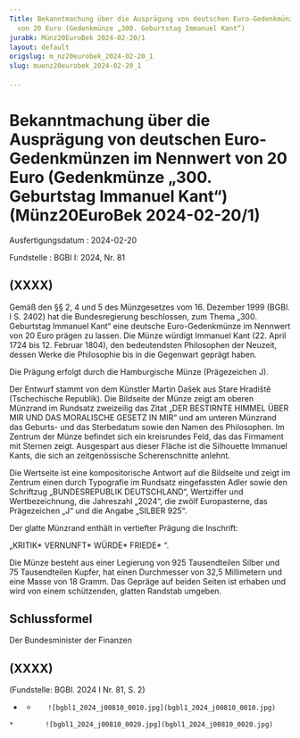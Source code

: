 ```yaml
---
Title: Bekanntmachung über die Ausprägung von deutschen Euro-Gedenkmünzen im Nennwert
  von 20 Euro (Gedenkmünze „300. Geburtstag Immanuel Kant“)
jurabk: Münz20EuroBek 2024-02-20/1
layout: default
origslug: m_nz20eurobek_2024-02-20_1
slug: muenz20eurobek_2024-02-20_1

---
```


# Bekanntmachung über die Ausprägung von deutschen Euro-Gedenkmünzen im Nennwert von 20 Euro (Gedenkmünze „300. Geburtstag Immanuel Kant“) (Münz20EuroBek 2024-02-20/1)

Ausfertigungsdatum
:   2024-02-20

Fundstelle
:   BGBl I: 2024, Nr. 81


## (XXXX)

Gemäß den §§ 2, 4 und 5 des Münzgesetzes vom 16. Dezember 1999 (BGBl. I S. 2402) hat die Bundesregierung beschlossen, zum Thema „300. Geburtstag Immanuel Kant“ eine deutsche Euro-Gedenkmünze im Nennwert von 20 Euro prägen zu lassen. Die Münze würdigt Immanuel Kant (22. April 1724 bis 12. Februar 1804), den bedeutendsten Philosophen der Neuzeit, dessen Werke die Philosophie bis in die Gegenwart geprägt haben.

Die Prägung erfolgt durch die Hamburgische Münze (Prägezeichen J).

Der Entwurf stammt von dem Künstler Martin Dašek aus Stare Hradištĕ (Tschechische Republik). Die Bildseite der Münze zeigt am oberen Münzrand im Rundsatz zweizeilig das Zitat „DER BESTIRNTE HIMMEL ÜBER MIR UND DAS MORALISCHE GESETZ IN MIR“ und am unteren Münzrand das Geburts- und das Sterbedatum sowie den Namen des Philosophen. Im Zentrum der Münze befindet sich ein kreisrundes Feld, das das Firmament mit Sternen zeigt. Ausgespart aus dieser Fläche ist die Silhouette Immanuel Kants, die sich an zeitgenössische Scherenschnitte anlehnt.

Die Wertseite ist eine kompositorische Antwort auf die Bildseite und zeigt im Zentrum einen durch Typografie im Rundsatz eingefassten Adler sowie den Schriftzug „BUNDESREPUBLIK DEUTSCHLAND“, Wertziffer und Wertbezeichnung, die Jahreszahl „2024“, die zwölf Europasterne, das Prägezeichen „J“ und die Angabe „SILBER 925“.

Der glatte Münzrand enthält in vertiefter Prägung die Inschrift:

„KRITIK*              VERNUNFT*              WÜRDE*              FRIEDE*             “.

Die Münze besteht aus einer Legierung von 925 Tausendteilen Silber und 75 Tausendteilen Kupfer, hat einen Durchmesser von 32,5 Millimetern und eine Masse von 18 Gramm. Das Gepräge auf beiden Seiten ist erhaben und wird von einem schützenden, glatten Randstab umgeben.


## Schlussformel

Der Bundesminister der Finanzen


## (XXXX)

(Fundstelle: BGBl. 2024 I Nr. 81, S. 2)


*    *        ![bgbl1_2024_j00810_0010.jpg](bgbl1_2024_j00810_0010.jpg)
    *        ![bgbl1_2024_j00810_0020.jpg](bgbl1_2024_j00810_0020.jpg)


